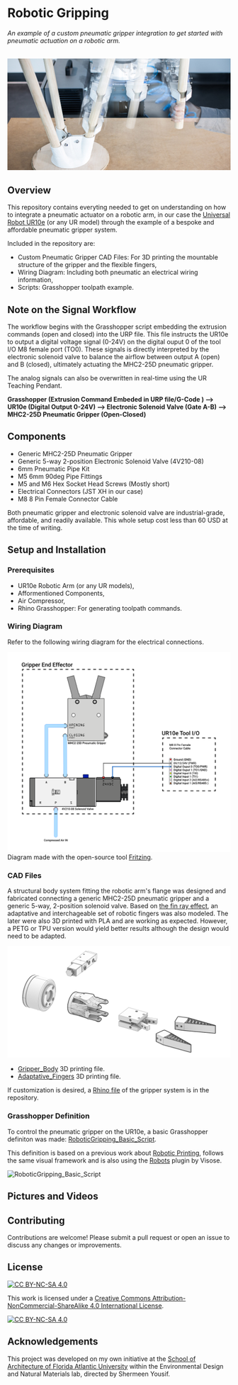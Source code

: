 # Robotic Gripping
###### An example of a custom pneumatic gripper integration to get started with pneumatic actuation on a robotic arm.

![GripperMovement](Pictures/GripperMovment.jpg)

## Overview
This repository contains everyting needed to get on understanding on how to integrate a pneumatic actuator on a robotic arm, in our case the [Universal Robot UR10e](https://www.universal-robots.com/products/ur10-robot/) (or any UR model) through the example of a bespoke and affordable pneumatic gripper system.

Included in the repository are:

- Custom Pneumatic Gripper CAD Files: For 3D printing the mountable structure of the gripper and the flexible fingers,
- Wiring Diagram: Including both pneumatic an electrical wiring information,
- Scripts: Grasshopper toolpath example.

## Note on the Signal Workflow

The workflow begins with the Grasshopper script embedding the extrusion commands (open and closed) into the URP file. This file instructs the UR10e to output a digital voltage signal (0-24V) on the digital ouput 0 of the tool I/O M8 female port (TO0). These signals is directly interpreted by the electronic solenoid valve to balance the airflow between output A (open) and B (closed), ultimately actuating the MHC2-25D pneumatic gripper.

The analog signals can also be overwritten in real-time using the UR Teaching Pendant.

**Grasshopper (Extrusion Command Embeded in URP file/G-Code ) ⟶ UR10e (Digital Output 0-24V) ⟶ Electronic Solenoid Valve (Gate A-B) ⟶ MHC2-25D Pneumatic Gripper (Open-Closed)**

## Components

- Generic MHC2-25D Pneumatic Gripper
- Generic 5-way 2-position Electronic Solenoid Valve (4V210-08)
- 6mm Pneumatic Pipe Kit 
- M5 6mm 90deg Pipe Fittings
- M5 and M6 Hex Socket Head Screws (Mostly short)
- Electrical Connectors (JST XH in our case)
- M8 8 Pin Female Connector Cable

Both pneumatic gripper and electronic solenoid valve are industrial-grade, affordable, and readily available.
This whole setup cost less than 60 USD at the time of writing.

## Setup and Installation

### Prerequisites

- UR10e Robotic Arm (or any UR models),
- Afformentioned Components,
- Air Compressor,
- Rhino Grasshopper: For generating toolpath commands.

### Wiring Diagram

Refer to the following wiring diagram for the electrical connections.

![Wiring_Diagram](Wiring_Diagram/Wiring_Diagram.svg)
Diagram made with the open-source tool [Fritzing](https://fritzing.org/).

### CAD Files

A structural body system fitting the robotic arm's flange was designed and fabricated connecting a generic MHC2-25D pneumatic gripper and a generic 5-way, 2-position solenoid valve. Based on [the fin ray effect](https://doi.org/10.1007/s40430-024-04957-0), an adaptative and interchageable set of robotic fingers was also modeled.
The later were also 3D printed with PLA and are working as expected. However, a PETG or TPU version would yield better results although the design would need to be adapted.

![GripperExploded](Pictures/GripperExploded.jpg)

- [Gripper_Body](CAD/Gripper_Body.stl) 3D printing file.
- [Adaptative_Fingers](CAD/Adaptative_Fingers.stl) 3D printing file.

If customization is desired, a [Rhino file](CAD/Pneumatic_Gripper_System.3dm) of the gripper system is in the repository.

### Grasshopper Definition

To control the pneumatic gripper on the UR10e, a basic Grasshopper definiton was made: [RoboticGripping_Basic_Script](Script/RoboticGripping_Basic_Script.gh).

This definition is based on a previous work about [Robotic Printing](https://github.com/cxlso/Robotic_Printing), follows the same visual framework and is also using the [Robots](https://www.food4rhino.com/en/app/robots) plugin by Visose.

![RoboticGripping_Basic_Script](Script/RoboticGripping_Basic_Script.jpg)

## Pictures and Videos

## Contributing

Contributions are welcome! Please submit a pull request or open an issue to discuss any changes or improvements.

## License

[![CC BY-NC-SA 4.0][cc-by-nc-sa-shield]][cc-by-nc-sa]

This work is licensed under a
[Creative Commons Attribution-NonCommercial-ShareAlike 4.0 International License][cc-by-nc-sa].

[![CC BY-NC-SA 4.0][cc-by-nc-sa-image]][cc-by-nc-sa]

[cc-by-nc-sa]: http://creativecommons.org/licenses/by-nc-sa/4.0/
[cc-by-nc-sa-image]: https://licensebuttons.net/l/by-nc-sa/4.0/88x31.png
[cc-by-nc-sa-shield]: https://img.shields.io/badge/License-CC%20BY--NC--SA%204.0-lightgrey.svg

## Acknowledgements

This project was developed on my own initiative at the [School of Architecture of Florida Atlantic University](https://www.fau.edu/artsandletters/architecture/) within the Environmental Design and Natural Materials lab, directed by Shermeen Yousif.
